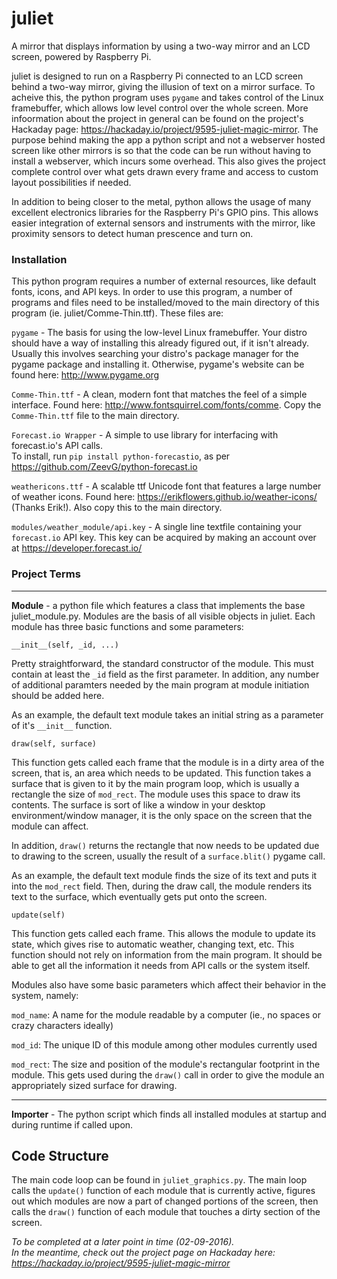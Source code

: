 # juliet
A mirror that displays information by using a two-way mirror and an LCD screen, powered by Raspberry Pi.

juliet is designed to run on a Raspberry Pi connected to an LCD screen behind a two-way mirror, giving the illusion of text on a mirror surface.
To acheive this, the python program uses `pygame` and takes control of the Linux framebuffer, which allows low level control over the whole screen.
More infoormation about the project in general can be found on the project's Hackaday page: <https://hackaday.io/project/9595-juliet-magic-mirror>.
The purpose behind making the app a python script and not a webserver hosted screen like other mirrors is so that the code can be run without having to install a webserver, which incurs some overhead.
This also gives the project complete control over what gets drawn every frame and access to custom layout possibilities if needed.

In addition to being closer to the metal, python allows the usage of many excellent electronics libraries for the Raspberry Pi's GPIO pins.
This allows easier integration of external sensors and instruments with the mirror, like proximity sensors to detect human prescence and turn on.

### Installation
This python program requires a number of external resources, like default fonts, icons, and API keys.
In order to use this program, a number of programs and files need to be installed/moved to the main directory of this program (ie. juliet/Comme-Thin.ttf).
These files are:

`pygame` - The basis for using the low-level Linux framebuffer. Your distro should have a way of installing this already figured out, if it isn't already. Usually this involves searching your distro's package manager for the pygame package and installing it. Otherwise, pygame's website can be found here: http://www.pygame.org

`Comme-Thin.ttf` - A clean, modern font that matches the feel of a simple interface.
Found here: <http://www.fontsquirrel.com/fonts/comme>. Copy the `Comme-Thin.ttf` file to the main directory.

`Forecast.io Wrapper` - A simple to use library for interfacing with forecast.io's API calls.  
To install, run `pip install python-forecastio`, as per <https://github.com/ZeevG/python-forecast.io>

`weathericons.ttf` - A scalable ttf Unicode font that features a large number of weather icons.
Found here: <https://erikflowers.github.io/weather-icons/> (Thanks Erik!). Also copy this to the main directory.

`modules/weather_module/api.key` - A single line textfile containing your `forecast.io` API key.
This key can be acquired by making an account over at <https://developer.forecast.io/>

### Project Terms
---
**Module** - a python file which features a class that implements the base juliet_module.py.
Modules are the basis of all visible objects in juliet.
Each module has three basic functions and some parameters:

`__init__(self, _id, ...)`

Pretty straightforward, the standard constructor of the module.
This must contain at least the `_id` field as the first parameter.
In addition, any number of additional paramters needed by the main program at module initiation should be added here.

As an example, the default text module takes an initial string as a parameter of it's `__init__` function.

`draw(self, surface)`

This function gets called each frame that the module is in a dirty area of the screen, that is, an area which needs to be updated.
This function takes a surface that is given to it by the main program loop, which is usually a rectangle the size of `mod_rect`.
The module uses this space to draw its contents.
The surface is sort of like a window in your desktop environment/window manager, it is the only space on the screen that the module can affect.

In addition, `draw()` returns the rectangle that now needs to be updated due to drawing to the screen, usually the result of a `surface.blit()` pygame call.

As an example, the default text module finds the size of its text and puts it into the `mod_rect` field.
Then, during the draw call, the module renders its text to the surface, which eventually gets put onto the screen.

`update(self)`

This function gets called each frame. This allows the module to update its state, which gives rise to automatic weather, changing text, etc.
This function should not rely on information from the main program.
It should be able to get all the information it needs from API calls or the system itself.

Modules also have some basic parameters which affect their behavior in the system, namely:

`mod_name`: A name for the module readable by a computer (ie., no spaces or crazy characters ideally)

`mod_id`: The unique ID of this module among other modules currently used

`mod_rect`: The size and position of the module's rectangular footprint in the module.
This gets used during the `draw()` call in order to give the module an appropriately sized surface for drawing.

---

**Importer** - The python script which finds all installed modules at startup and during runtime if called upon.

## Code Structure
The main code loop can be found in `juliet_graphics.py`.
The main loop calls the `update()` function of each module that is currently active,
figures out which modules are now a part of changed portions of the screen,
then calls the `draw()` function of each module that touches a dirty section of the screen.

*To be completed at a later point in time (02-09-2016).  
In the meantime, check out the project page on Hackaday here: <https://hackaday.io/project/9595-juliet-magic-mirror>*
